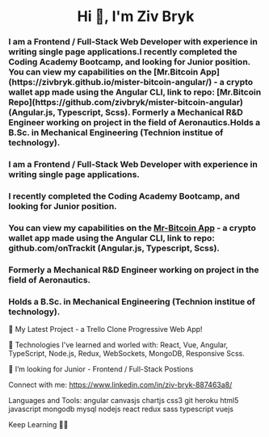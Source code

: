 <h1 align="center">Hi 👋, I'm Ziv Bryk</h1>
<h3>I am a Frontend / Full-Stack Web Developer with experience in writing single page applications.I recently completed the Coding Academy Bootcamp, and looking for Junior position. You can view my capabilities on the [Mr.Bitcoin App](https://zivbryk.github.io/mister-bitcoin-angular/) - a crypto wallet app made using the Angular CLI, link to repo: [Mr.Bitcoin Repo](https://github.com/zivbryk/mister-bitcoin-angular) (Angular.js, Typescript, Scss). Formerly a Mechanical R&D Engineer working on project in the field of Aeronautics.Holds a B.Sc. in Mechanical Engineering (Technion institue of technology).</h3>

<!--
**zivbryk/zivbryk** is a ✨ _special_ ✨ repository because its `README.md` (this file) appears on your GitHub profile.

Here are some ideas to get you started:

- 🔭 I’m currently working on ...
- 🌱 I’m currently learning ...
- 👯 I’m looking to collaborate on ...
- 🤔 I’m looking for help with ...
- 💬 Ask me about ...
- 📫 How to reach me: ...
- 😄 Pronouns: ...
- ⚡ Fun fact: ...
-->

### I am a Frontend / Full-Stack Web Developer with experience in writing single page applications.
### I recently completed the Coding Academy Bootcamp, and looking for Junior position.

### You can view my capabilities on the [Mr-Bitcoin App](https://zivbryk.github.io/mister-bitcoin-angular/) - a crypto wallet app made using the Angular CLI, link to repo: github.com/onTrackit (Angular.js, Typescript, Scss).

### Formerly a Mechanical R&D Engineer working on project in the field of Aeronautics.
### Holds a B.Sc. in Mechanical Engineering (Technion institue of technology).

🔭 My Latest Project - a Trello Clone Progressive Web App! 

🌱 Technologies I've learned and worled with: React, Vue, Angular, TypeScript, Node.js, Redux, WebSockets, MongoDB, Responsive Scss.

👯 I’m looking for Junior - Frontend / Full-Stack Postions

Connect with me:
https://www.linkedin.com/in/ziv-bryk-887463a8/

Languages and Tools:
angular canvasjs chartjs css3 git heroku html5 javascript mongodb mysql nodejs react redux sass typescript vuejs

Keep Learning 🐱‍👤
